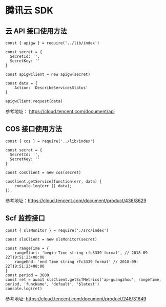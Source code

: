 # 腾讯云 SDK

## 云 API 接口使用方法

```
const { apigw } = require('../lib/index')

const secret = {
  SecretId: '',
  SecretKey: ''
}

const apigwClient = new apigw(secret)

const data = {
    Action: 'DescribeServicesStatus'
}

apigwClient.request(data)

```

参考地址： https://cloud.tencent.com/document/api

## COS 接口使用方法

```
const { cos } = require('../lib/index')

const secret = {
  SecretId: '',
  SecretKey: ''
}

const cosClient = new cos(secret)

cosClient.getService(function(err, data) {
    console.log(err || data);
});
```

参考地址：https://cloud.tencent.com/document/product/436/8629

## Scf 监控接口

```
const { slsMonitor } = require('./src/index')

const slsClient = new slsMonitor(secret)

const rangeTime = {
    rangeStart: 'begin Time string rfc3339 format', // 2018-09-22T19:51:23+08:00
    rangeEnd: 'end Time string rfc3339 format' // 2018-09-22T19:51:23+08:00
}
const period = 3600
const ret = await slsClient.getScfMetrics('ap-guangzhou', rangeTime, period, 'funcName', 'default', '$latest')
console.log(ret)
```

参考地址: https://cloud.tencent.com/document/product/248/31649
